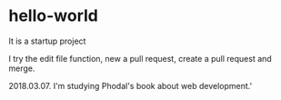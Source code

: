 # hello-world
It is a startup project

I try the edit file function, new a pull request, create a pull request and merge.

2018.03.07. I'm studying Phodal's book about web development.'
